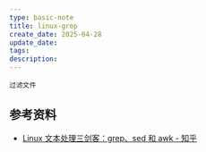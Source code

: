 ```yaml
---
type: basic-note
title: linux-grep
create_date: 2025-04-28
update_date:
tags:
description:
---
```


```shell
过滤文件
```

## 参考资料

- [Linux 文本处理三剑客：grep、sed 和 awk - 知乎](https://zhuanlan.zhihu.com/p/110983126)
